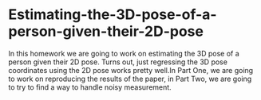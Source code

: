 # Estimating-the-3D-pose-of-a-person-given-their-2D-pose
In this homework we are going to work on estimating the 3D pose of a person given their 2D pose. Turns out, just regressing the 3D pose coordinates using the 2D pose works pretty well.In Part One, we are going to work on reproducing the results of the paper, in Part Two, we are going to try to find a way to handle noisy measurement.
